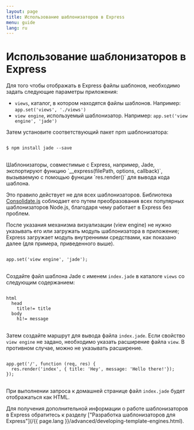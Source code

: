 ```yaml
---
layout: page
title: Использование шаблонизаторов в Express
menu: guide
lang: ru
---
```

<!---
 Copyright (c) 2016 StrongLoop, IBM, and Express Contributors
 License: MIT
-->

# Использование шаблонизаторов в Express

Для того чтобы отображать в Express файлы шаблонов, необходимо задать следующие параметры приложения:

* `views`, каталог, в котором находятся файлы шаблонов. Например: `app.set('views', './views')`
* `view engine`, используемый шаблонизатор. Например: `app.set('view engine', 'jade')`

Затем установите соответствующий пакет npm шаблонизатора:

<pre>
<code class="language-sh" translate="no">
$ npm install jade --save
</code>
</pre>

<div class="doc-box doc-notice" markdown="1">
Шаблонизаторы, совместимые с Express, например, Jade, экспортируют функцию `__express(filePath, options, callback)`, вызываемую с помощью функции `res.render()` для вывода кода шаблона.

Это правило действует не для всех шаблонизаторов. Библиотека [Consolidate.js](https://www.npmjs.org/package/consolidate) соблюдает его путем преобразования всех популярных шаблонизаторов Node.js, благодаря чему работает в Express без проблем.
</div>

После указания механизма визуализации (view engine) не нужно указывать его или загружать модуль шаблонизатора в приложение; Express загружает модуль внутренними средствами, как показано далее (для примера, приведенного выше).

<pre>
<code class="language-javascript" translate="no">
app.set('view engine', 'jade');
</code>
</pre>

Создайте файл шаблона Jade с именем `index.jade` в каталоге `views` со следующим содержанием:

<pre>
<code class="language-javascript" translate="no">
html
  head
    title!= title
  body
    h1!= message
</code>
</pre>

Затем создайте маршрут для вывода файла `index.jade`. Если свойство `view engine` не задано, необходимо указать расширение файла `view`. В противном случае, можно не указывать расширение.

<pre>
<code class="language-javascript" translate="no">
app.get('/', function (req, res) {
  res.render('index', { title: 'Hey', message: 'Hello there!'});
});
</code>
</pre>

При выполнении запроса к домашней странице файл `index.jade` будет отображаться как HTML.

Для получения дополнительной информации о работе шаблонизаторов в Express обратитесь к разделу ["Разработка шаблонизаторов для Express"](/{{ page.lang }}/advanced/developing-template-engines.html).

